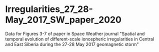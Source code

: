 # Irregularities_27_28-May_2017_SW_paper_2020
Data for Figures 3-7 of paper in Space Weather journal "Spatial and temporal evolution of different-scale ionospheric irregularities in Central and East Siberia during the 27-28 May 2017 geomagnetic storm"
